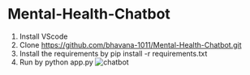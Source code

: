 # Mental-Health-Chatbot
1. Install VScode
2. Clone https://github.com/bhavana-1011/Mental-Health-Chatbot.git
3. Install the requirements by pip install -r requirements.txt
4. Run by python app.py
   ![chatbot](https://github.com/user-attachments/assets/23d44312-0d46-41d2-9722-3a1df37e895d)
